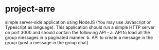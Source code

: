 # project-arre

simple server-side application using NodeJS (You may use Javascript or
Typescript as language). This application should run a simple HTTP server on port 3000
and should contain the following API -
a. API to load all the group messages in a paginated manner.
b. API to create a message in the group (post a message in the group chat)

